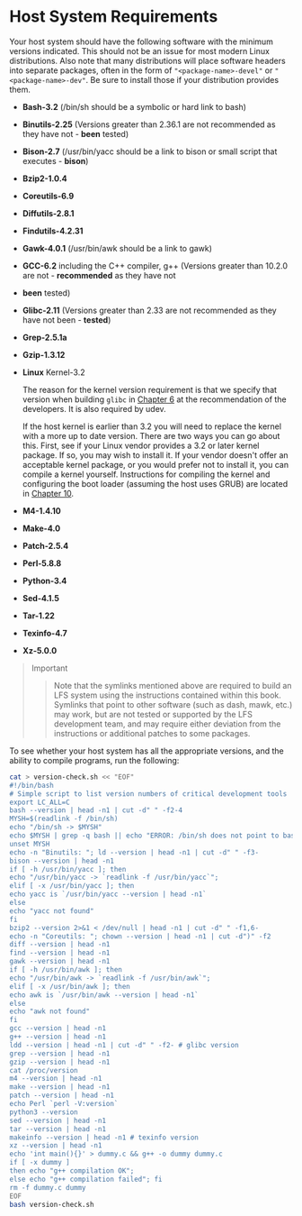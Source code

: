 # Host System Requirements

Your host system should have the following software with the minimum versions indicated. This should not be an issue for most modern Linux distributions. Also note that many distributions will place software headers into separate packages, often in the form of `"<package-name>-devel"` or `"<package-name>-dev"`. Be sure to install those if your distribution provides them.

- **Bash-3.2** (/bin/sh should be a symbolic or hard link to bash)
- **Binutils-2.25** (Versions greater than 2.36.1 are not recommended as they have not - **been** tested)
- **Bison-2.7** (/usr/bin/yacc should be a link to bison or small script that executes - **bison**)
- **Bzip2-1.0.4**
- **Coreutils-6.9**
- **Diffutils-2.8.1**
- **Findutils-4.2.31**
- **Gawk-4.0.1** (/usr/bin/awk should be a link to gawk)
- **GCC-6.2** including the C++ compiler, g++ (Versions greater than 10.2.0 are not - **recommended** as they have not
- **been** tested)
- **Glibc-2.11** (Versions greater than 2.33 are not recommended as they have not been - **tested**)
- **Grep-2.5.1a**
- **Gzip-1.3.12**
- **Linux** Kernel-3.2

    The reason for the kernel version requirement is that we specify that version when building `glibc` in [Chapter 6](../../todo.md) at the recommendation of the developers.  It is also required by udev.

    If the host kernel is earlier than 3.2 you will need to replace the kernel with a more up to date version. There are two ways you can go about this. First, see if your Linux vendor provides a 3.2 or later kernel package. If so, you may wish to install it. If your vendor doesn't offer an acceptable kernel package, or you would prefer not to install it, you can compile a kernel yourself. Instructions for compiling the kernel and configuring the boot loader (assuming the host uses GRUB) are located in [Chapter 10](../../todo.md).
- **M4-1.4.10**
- **Make-4.0**
- **Patch-2.5.4**
- **Perl-5.8.8**
- **Python-3.4**
- **Sed-4.1.5**
- **Tar-1.22**
- **Texinfo-4.7**
- **Xz-5.0.0**

> Important
>> Note that the symlinks mentioned above are required to build an LFS system using the instructions contained within this book. Symlinks that point to other software (such as dash, mawk, etc.) may work, but are not tested or supported by the LFS development team, and may require either deviation from the instructions or additional patches to some packages.

To see whether your host system has all the appropriate versions, and the ability to compile programs, run the following:

```bash
cat > version-check.sh << "EOF"
#!/bin/bash
# Simple script to list version numbers of critical development tools
export LC_ALL=C
bash --version | head -n1 | cut -d" " -f2-4
MYSH=$(readlink -f /bin/sh)
echo "/bin/sh -> $MYSH"
echo $MYSH | grep -q bash || echo "ERROR: /bin/sh does not point to bash"
unset MYSH
echo -n "Binutils: "; ld --version | head -n1 | cut -d" " -f3-
bison --version | head -n1
if [ -h /usr/bin/yacc ]; then
echo "/usr/bin/yacc -> `readlink -f /usr/bin/yacc`";
elif [ -x /usr/bin/yacc ]; then
echo yacc is `/usr/bin/yacc --version | head -n1`
else
echo "yacc not found"
fi
bzip2 --version 2>&1 < /dev/null | head -n1 | cut -d" " -f1,6-
echo -n "Coreutils: "; chown --version | head -n1 | cut -d")" -f2
diff --version | head -n1
find --version | head -n1
gawk --version | head -n1
if [ -h /usr/bin/awk ]; then
echo "/usr/bin/awk -> `readlink -f /usr/bin/awk`";
elif [ -x /usr/bin/awk ]; then
echo awk is `/usr/bin/awk --version | head -n1`
else
echo "awk not found"
fi
gcc --version | head -n1
g++ --version | head -n1
ldd --version | head -n1 | cut -d" " -f2- # glibc version
grep --version | head -n1
gzip --version | head -n1
cat /proc/version
m4 --version | head -n1
make --version | head -n1
patch --version | head -n1
echo Perl `perl -V:version`
python3 --version
sed --version | head -n1
tar --version | head -n1
makeinfo --version | head -n1 # texinfo version
xz --version | head -n1
echo 'int main(){}' > dummy.c && g++ -o dummy dummy.c
if [ -x dummy ]
then echo "g++ compilation OK";
else echo "g++ compilation failed"; fi
rm -f dummy.c dummy
EOF
bash version-check.sh
```